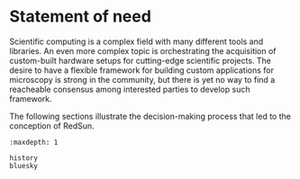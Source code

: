 # Statement of need

Scientific computing is a complex field with many different tools and libraries.
An even more complex topic is orchestrating the acquisition of custom-built hardware setups for cutting-edge scientific projects.
The desire to have a flexible framework for building custom applications for microscopy is strong in the community, but there is yet no way to find a reacheable consensus
among interested parties to develop such framework.

The following sections illustrate the decision-making process that led to the conception of RedSun.

```{toctree}
:maxdepth: 1

history
bluesky
```
